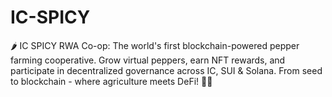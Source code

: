 # IC-SPICY
🌶️ IC SPICY RWA Co-op: The world's first blockchain-powered pepper farming cooperative. Grow virtual peppers, earn NFT rewards, and participate in decentralized governance across IC, SUI &amp; Solana. From seed to blockchain - where agriculture meets DeFi! 🌱✨
